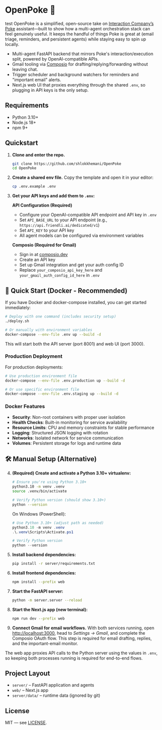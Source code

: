 # OpenPoke 🌴

test
OpenPoke is a simplified, open-source take on [Interaction Company’s](https://interaction.co/about) [Poke](https://poke.com/) assistant—built to show how a multi-agent orchestration stack can feel genuinely useful. It keeps the handful of things Poke is great at (email triage, reminders, and persistent agents) while staying easy to spin up locally.

- Multi-agent FastAPI backend that mirrors Poke's interaction/execution split, powered by OpenAI-compatible APIs.
- Gmail tooling via [Composio](https://composio.dev/) for drafting/replying/forwarding without leaving chat.
- Trigger scheduler and background watchers for reminders and "important email" alerts.
- Next.js web UI that proxies everything through the shared `.env`, so plugging in API keys is the only setup.

## Requirements
- Python 3.10+
- Node.js 18+
- npm 9+

## Quickstart
1. **Clone and enter the repo.**
   ```bash
   git clone https://github.com/shlokkhemani/OpenPoke
   cd OpenPoke
   ```
2. **Create a shared env file.** Copy the template and open it in your editor:
   ```bash
   cp .env.example .env
   ```
3. **Get your API keys and add them to `.env`:**
   
   **API Configuration (Required)**
   - Configure your OpenAI-compatible API endpoint and API key in `.env`
   - Set `API_BASE_URL` to your API endpoint (e.g., `https://api.friendli.ai/dedicated/v1`)
   - Set `API_KEY` to your API key
   - All agent models can be configured via environment variables
   
   **Composio (Required for Gmail)**
   - Sign in at [composio.dev](https://composio.dev/)
   - Create an API key
   - Set up Gmail integration and get your auth config ID
   - Replace `your_composio_api_key_here` and `your_gmail_auth_config_id_here` in `.env`

## 🚀 Quick Start (Docker - Recommended)

If you have Docker and docker-compose installed, you can get started immediately:

```bash
# Deploy with one command (includes security setup)
./deploy.sh

# Or manually with environment variables
docker-compose --env-file .env up --build -d
```

This will start both the API server (port 8001) and web UI (port 3000).

### Production Deployment

For production deployments:

```bash
# Use production environment file
docker-compose --env-file .env.production up --build -d

# Or use specific environment file
docker-compose --env-file .env.staging up --build -d
```

### Docker Features

- **Security**: Non-root containers with proper user isolation
- **Health Checks**: Built-in monitoring for service availability
- **Resource Limits**: CPU and memory constraints for stable performance
- **Logging**: Structured JSON logging with rotation
- **Networks**: Isolated network for service communication
- **Volumes**: Persistent storage for logs and runtime data

## 🛠️ Manual Setup (Alternative)

4. **(Required) Create and activate a Python 3.10+ virtualenv:**
   ```bash
   # Ensure you're using Python 3.10+
   python3.10 -m venv .venv
   source .venv/bin/activate
   
   # Verify Python version (should show 3.10+)
   python --version
   ```
   On Windows (PowerShell):
   ```powershell
   # Use Python 3.10+ (adjust path as needed)
   python3.10 -m venv .venv
   .\.venv\Scripts\Activate.ps1
   
   # Verify Python version
   python --version
   ```

5. **Install backend dependencies:**
   ```bash
   pip install -r server/requirements.txt
   ```
6. **Install frontend dependencies:**
   ```bash
   npm install --prefix web
   ```
7. **Start the FastAPI server:**
   ```bash
   python -m server.server --reload
   ```
8. **Start the Next.js app (new terminal):**
   ```bash
   npm run dev --prefix web
   ```
9. **Connect Gmail for email workflows.** With both services running, open [http://localhost:3000](http://localhost:3000), head to *Settings → Gmail*, and complete the Composio OAuth flow. This step is required for email drafting, replies, and the important-email monitor.

The web app proxies API calls to the Python server using the values in `.env`, so keeping both processes running is required for end-to-end flows.

## Project Layout
- `server/` – FastAPI application and agents
- `web/` – Next.js app
- `server/data/` – runtime data (ignored by git)

## License
MIT — see [LICENSE](LICENSE).
